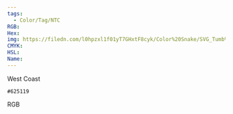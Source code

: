 ```yaml
---
tags:
  - Color/Tag/NTC
RGB:
Hex:
img: https://filedn.com/l0hpzxl1f01yT7GHxtF8cyk/Color%20Snake/SVG_Tumb%20Mass%20No%20Name/625119.svg
CMYK:
HSL:
Name:
---
```

West Coast
```palette
#625119
```
RGB
